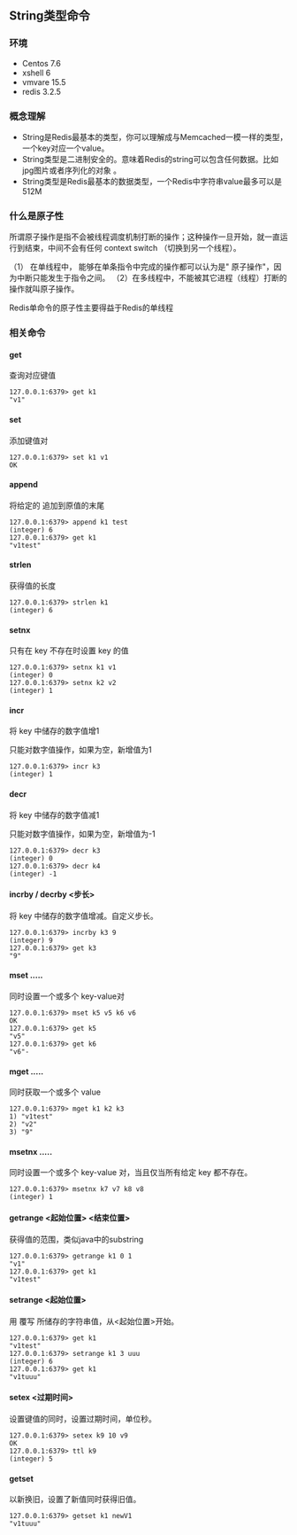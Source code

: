 ## String类型命令

### 环境

- Centos 7.6
- xshell 6
- vmvare 15.5
- redis 3.2.5



### 概念理解

- String是Redis最基本的类型，你可以理解成与Memcached一模一样的类型，一个key对应一个value。
- String类型是二进制安全的。意味着Redis的string可以包含任何数据。比如jpg图片或者序列化的对象 。
- String类型是Redis最基本的数据类型，一个Redis中字符串value最多可以是512M



### 什么是原子性

所谓原子操作是指不会被线程调度机制打断的操作；这种操作一旦开始，就一直运行到结束，中间不会有任何 context switch （切换到另一个线程）。



（1） 在单线程中， 能够在单条指令中完成的操作都可以认为是" 原子操作"，因为中断只能发生于指令之间。
（2）在多线程中，不能被其它进程（线程）打断的操作就叫原子操作。



Redis单命令的原子性主要得益于Redis的单线程



### 相关命令



#### get   <key>

查询对应键值

```shell
127.0.0.1:6379> get k1
"v1"
```



#### set   <key>  <value>

添加键值对

```shell
127.0.0.1:6379> set k1 v1
OK
```



#### append  <key>  <value>

将给定的<value> 追加到原值的末尾

```shell
127.0.0.1:6379> append k1 test
(integer) 6
127.0.0.1:6379> get k1
"v1test"
```



#### strlen  <key>

获得值的长度

```shell
127.0.0.1:6379> strlen k1
(integer) 6
```



#### setnx  <key>  <value>

只有在 key 不存在时设置 key 的值

```shell
127.0.0.1:6379> setnx k1 v1
(integer) 0
127.0.0.1:6379> setnx k2 v2
(integer) 1
```



#### incr  <key>

将 key 中储存的数字值增1

只能对数字值操作，如果为空，新增值为1

```shell
127.0.0.1:6379> incr k3
(integer) 1
```



#### decr  <key>

将 key 中储存的数字值减1

只能对数字值操作，如果为空，新增值为-1

```shell
127.0.0.1:6379> decr k3
(integer) 0
127.0.0.1:6379> decr k4
(integer) -1
```



#### incrby / decrby  <key>  <步长>

将 key 中储存的数字值增减。自定义步长。

```shell
127.0.0.1:6379> incrby k3 9
(integer) 9
127.0.0.1:6379> get k3
"9"
```



#### mset  <key1>  <value1>  <key2>  <value2>   ..... 

同时设置一个或多个 key-value对  

```shell
127.0.0.1:6379> mset k5 v5 k6 v6
OK
127.0.0.1:6379> get k5
"v5"
127.0.0.1:6379> get k6
"v6"-
```



#### mget  <key1>   <key2>   <key3> ..... 

同时获取一个或多个 value  

```shell
127.0.0.1:6379> mget k1 k2 k3
1) "v1test"
2) "v2"
3) "9"
```



#### msetnx <key1>  <value1>  <key2>  <value2>  ..... 

同时设置一个或多个 key-value 对，当且仅当所有给定 key 都不存在。

```shell
127.0.0.1:6379> msetnx k7 v7 k8 v8
(integer) 1
```



#### getrange  <key>  <起始位置>  <结束位置>

获得值的范围，类似java中的substring

```shell
127.0.0.1:6379> getrange k1 0 1
"v1"
127.0.0.1:6379> get k1
"v1test"
```



#### setrange  <key>   <起始位置>   <value>

用 <value>  覆写<key> 所储存的字符串值，从<起始位置>开始。

```shell
127.0.0.1:6379> get k1
"v1test"
127.0.0.1:6379> setrange k1 3 uuu
(integer) 6
127.0.0.1:6379> get k1
"v1tuuu"
```



#### setex  <key>  <过期时间>   <value>

设置键值的同时，设置过期时间，单位秒。

```shell
127.0.0.1:6379> setex k9 10 v9
OK
127.0.0.1:6379> ttl k9
(integer) 5
```



#### getset <key>  <value>

以新换旧，设置了新值同时获得旧值。

```shell
127.0.0.1:6379> getset k1 newV1
"v1tuuu"
```

